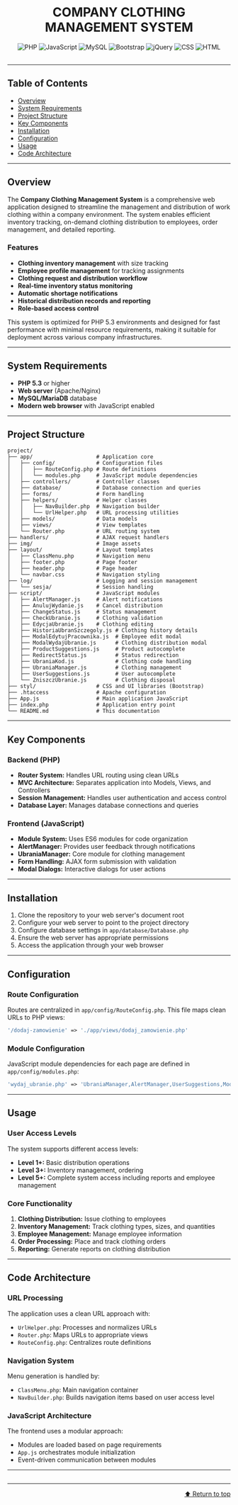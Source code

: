 <div id="top"></div>

<div align="center">
  <h1>COMPANY CLOTHING MANAGEMENT SYSTEM</h1>
  
  <img alt="PHP" src="https://img.shields.io/badge/PHP-777BB4.svg?style=flat&logo=PHP&logoColor=white">
  <img alt="JavaScript" src="https://img.shields.io/badge/JavaScript-F7DF1E.svg?style=flat&logo=JavaScript&logoColor=black">
  <img alt="MySQL" src="https://img.shields.io/badge/MySQL-4479A1.svg?style=flat&logo=MySQL&logoColor=white">
  <img alt="Bootstrap" src="https://img.shields.io/badge/Bootstrap-7952B3.svg?style=flat&logo=Bootstrap&logoColor=white">
  <img alt="jQuery" src="https://img.shields.io/badge/jQuery-0769AD.svg?style=flat&logo=jQuery&logoColor=white">
  <img alt="CSS" src="https://img.shields.io/badge/CSS3-1572B6.svg?style=flat&logo=CSS3&logoColor=white">
  <img alt="HTML" src="https://img.shields.io/badge/HTML5-E34F26.svg?style=flat&logo=HTML5&logoColor=white">
</div>

<br>

<hr>

## Table of Contents
<ul>
  <li><a href="#overview">Overview</a></li>
  <li><a href="#system-requirements">System Requirements</a></li>
  <li><a href="#project-structure">Project Structure</a></li>
  <li><a href="#key-components">Key Components</a></li>
  <li><a href="#installation">Installation</a></li>
  <li><a href="#configuration">Configuration</a></li>
  <li><a href="#usage">Usage</a></li>
  <li><a href="#code-architecture">Code Architecture</a></li>
</ul>

<hr>

<div id="overview"></div>

## Overview

<p>The <strong>Company Clothing Management System</strong> is a comprehensive web application designed to streamline the management and distribution of work clothing within a company environment. The system enables efficient inventory tracking, on-demand clothing distribution to employees, order management, and detailed reporting.</p>

### Features
<ul>
  <li><strong>Clothing inventory management</strong> with size tracking</li>
  <li><strong>Employee profile management</strong> for tracking assignments</li>
  <li><strong>Clothing request and distribution workflow</strong></li>
  <li><strong>Real-time inventory status monitoring</strong></li>
  <li><strong>Automatic shortage notifications</strong></li>
  <li><strong>Historical distribution records and reporting</strong></li>
  <li><strong>Role-based access control</strong></li>
</ul>

<p>This system is optimized for PHP 5.3 environments and designed for fast performance with minimal resource requirements, making it suitable for deployment across various company infrastructures.</p>

<hr>

<div id="system-requirements"></div>

## System Requirements

<ul>
  <li><strong>PHP 5.3</strong> or higher</li>
  <li><strong>Web server</strong> (Apache/Nginx)</li>
  <li><strong>MySQL/MariaDB</strong> database</li>
  <li><strong>Modern web browser</strong> with JavaScript enabled</li>
</ul>

<hr>

<div id="project-structure"></div>

## Project Structure

```
project/
├── app/                    # Application core
│   ├── config/             # Configuration files
│   │   ├── RouteConfig.php # Route definitions
│   │   └── modules.php     # JavaScript module dependencies
│   ├── controllers/        # Controller classes
│   ├── database/           # Database connection and queries
│   ├── forms/              # Form handling
│   ├── helpers/            # Helper classes
│   │   ├── NavBuilder.php  # Navigation builder
│   │   └── UrlHelper.php   # URL processing utilities
│   ├── models/             # Data models
│   ├── views/              # View templates
│   └── Router.php          # URL routing system
├── handlers/               # AJAX request handlers
├── img/                    # Image assets
├── layout/                 # Layout templates
│   ├── ClassMenu.php       # Navigation menu
│   ├── footer.php          # Page footer
│   ├── header.php          # Page header
│   └── navbar.css          # Navigation styling
├── log/                    # Logging and session management
│   └── sesja/              # Session handling
├── script/                 # JavaScript modules
│   ├── AlertManager.js     # Alert notifications
│   ├── AnulujWydanie.js    # Cancel distribution
│   ├── ChangeStatus.js     # Status management
│   ├── CheckUbranie.js     # Clothing validation
│   ├── EdycjaUbranie.js    # Clothing editing
│   ├── HistoriaUbranSzczegoly.js # Clothing history details
│   ├── ModalEdytujPracownika.js  # Employee edit modal
│   ├── ModalWydajUbranie.js      # Clothing distribution modal
│   ├── ProductSuggestions.js     # Product autocomplete
│   ├── RedirectStatus.js         # Status redirection
│   ├── UbraniaKod.js             # Clothing code handling
│   ├── UbraniaManager.js         # Clothing management
│   ├── UserSuggestions.js        # User autocomplete
│   └── ZniszczUbranie.js         # Clothing disposal
├── styl/                   # CSS and UI libraries (Bootstrap)
├── .htaccess               # Apache configuration
├── App.js                  # Main application JavaScript
├── index.php               # Application entry point
└── README.md               # This documentation
```

<hr>

<div id="key-components"></div>

## Key Components

### Backend (PHP)

<ul>
  <li><strong>Router System:</strong> Handles URL routing using clean URLs</li>
  <li><strong>MVC Architecture:</strong> Separates application into Models, Views, and Controllers</li>
  <li><strong>Session Management:</strong> Handles user authentication and access control</li>
  <li><strong>Database Layer:</strong> Manages database connections and queries</li>
</ul>

### Frontend (JavaScript)

<ul>
  <li><strong>Module System:</strong> Uses ES6 modules for code organization</li>
  <li><strong>AlertManager:</strong> Provides user feedback through notifications</li>
  <li><strong>UbraniaManager:</strong> Core module for clothing management</li>
  <li><strong>Form Handling:</strong> AJAX form submission with validation</li>
  <li><strong>Modal Dialogs:</strong> Interactive dialogs for user actions</li>
</ul>

<hr>

<div id="installation"></div>

## Installation

<ol>
  <li>Clone the repository to your web server's document root</li>
  <li>Configure your web server to point to the project directory</li>
  <li>Configure database settings in <code>app/database/Database.php</code></li>
  <li>Ensure the web server has appropriate permissions</li>
  <li>Access the application through your web browser</li>
</ol>

<hr>

<div id="configuration"></div>

## Configuration

### Route Configuration

<p>Routes are centralized in <code>app/config/RouteConfig.php</code>. This file maps clean URLs to PHP views:</p>

```php
'/dodaj-zamowienie' => './app/views/dodaj_zamowienie.php'
```

### Module Configuration

<p>JavaScript module dependencies for each page are defined in <code>app/config/modules.php</code>:</p>

```php
'wydaj_ubranie.php' => 'UbraniaManager,AlertManager,UserSuggestions,ModalWydajUbranie,ChangeStatus'
```

<hr>

<div id="usage"></div>

## Usage

### User Access Levels

<p>The system supports different access levels:</p>
<ul>
  <li><strong>Level 1+:</strong> Basic distribution operations</li>
  <li><strong>Level 3+:</strong> Inventory management, ordering</li>
  <li><strong>Level 5+:</strong> Complete system access including reports and employee management</li>
</ul>

### Core Functionality

<ol>
  <li><strong>Clothing Distribution:</strong> Issue clothing to employees</li>
  <li><strong>Inventory Management:</strong> Track clothing types, sizes, and quantities</li>
  <li><strong>Employee Management:</strong> Manage employee information</li>
  <li><strong>Order Processing:</strong> Place and track clothing orders</li>
  <li><strong>Reporting:</strong> Generate reports on clothing distribution</li>
</ol>

<hr>

<div id="code-architecture"></div>

## Code Architecture

### URL Processing

<p>The application uses a clean URL approach with:</p>
<ul>
  <li><code>UrlHelper.php</code>: Processes and normalizes URLs</li>
  <li><code>Router.php</code>: Maps URLs to appropriate views</li>
  <li><code>RouteConfig.php</code>: Centralizes route definitions</li>
</ul>

### Navigation System

<p>Menu generation is handled by:</p>
<ul>
  <li><code>ClassMenu.php</code>: Main navigation container</li>
  <li><code>NavBuilder.php</code>: Builds navigation items based on user access level</li>
</ul>

### JavaScript Architecture

<p>The frontend uses a modular approach:</p>
<ul>
  <li>Modules are loaded based on page requirements</li>
  <li><code>App.js</code> orchestrates module initialization</li>
  <li>Event-driven communication between modules</li>
</ul>

<hr>

<div id="development-guidelines"></div>

## 



<hr>

<div align="right">
  <a href="#top">⬆ Return to top</a>
</div>

